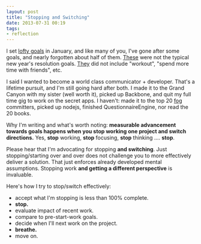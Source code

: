 ```yaml
---
layout: post
title: "Stopping and Switching"
date: 2013-07-31 00:19
tags:
- reflection
---
```


I set [lofty goals](/blog/2013/2012-in-review#goals) in January, and like many of you, I've gone after some goals, and nearly forgotten about half of them. [These](/blog/2013/2012-in-review#goals) were not the typical new year's resolution goals. [They](/blog/2013/2012-in-review#goals) did not include "workout", "spend more time with friends", etc.

<!--more-->

I said I wanted to become a world class communicator + developer. That's a lifetime pursuit, and I'm still going hard after both. I made it to the Grand Canyon with my sister (well worth it), picked up Backbone, and quit my full time gig to work on the secret apps. I haven't: made it to the top 20 [fog](http://github.com/fog) committers, picked up nodejs, finished QuestionnaireEngine, nor read the 20 books.

Why I'm writing and what's worth noting: __measurable advancement towards goals happens when you stop working one project and switch directions.__ Yes, __stop__ working, __stop__ focusing, __stop__ thinking .... __stop__.

Please hear that I'm advocating for stopping __and switching__. Just stopping/starting over and over does not challenge you to more effectively deliver a solution. That just enforces already developed mental assumptions. Stopping work __and getting a different perspective__ is invaluable.

Here's how I try to stop/switch effectively:

* accept what I'm stopping is less than 100% complete.
* __stop.__
* evaluate impact of recent work.
* compare to pre-start-work goals.
* decide when I'll next work on the project.
* __breathe.__
* move on.
